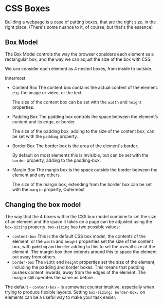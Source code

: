 # CSS Boxes
Building a webpage is a case of putting boxes, that are the right size, in the right place. (There's some nuance to it, of course, but that's the essence)

## Box Model
The Box Model controls the way the browser considers each element as a rectangular box, and the way we can adjust the size of the box with CSS.

We can consider each element as 4 nested boxes, from inside to outside.

Innermost
- Content Box
	The content box contains the actual content of the element. e.g. the image or video, or the text.

	The size of the content box can be set with the `width` and `height` properties.
- Padding Box
	The padding box controls the space between the element’s content and its edge, or border.

	The size of the padding box, adding to the size of the content box, can be set with the `padding` property.
- Border Box
	The border box is the area of the element's border.

	By default on most elements this is invisible, but can be set with the `border` property, adding to the padding-box.
- Margin Box
	The margin box is the space outside the border between the element and any others.

	The size of the margin box, extending from the border box can be set with the `margin` property,
Outermost

## Changing the box model
The way that the 4 boxes within the CSS box model combine to set the size of an element and the space it takes on a page can be adjusted using the `box-sizing` property. `box-sizing` has two possible values:
- `content-box`
	This is the default CSS box model, the contents of the element, or the `width` and `height` properties set the size of the content box, with `padding` and `border` adding to this to set the overall size of the element. The margin box then extends around this to space the element out away from others.
- `border-box`
	The `width` and `height` properties set the size of the element, including the padding and border boxes. This means that padding pushes content inwards, away from the edges of the element. The margin still operates the same as before.

The default - `content-box` - is somewhat counter intuitive, especially when trying to produce flexible layouts. Setting `box-sizing: border-box;` on elements can be a useful way to make your task easier.
